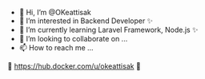 - 👋 Hi, I’m @OKeattisak
- 👀 I’m interested in Backend Developer ✨
- 🌱 I’m currently learning Laravel Framework, Node.js ✨
- 💞️ I’m looking to collaborate on ...
- 📫 How to reach me ...

🐳 https://hub.docker.com/u/okeattisak 🐋

<!---
OKeattisak/OKeattisak is a ✨ special ✨ repository because its `README.md` (this file) appears on your GitHub profile.
You can click the Preview link to take a look at your changes.
--->
